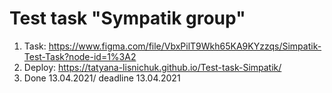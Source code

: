 # Test task "Sympatik group"

1. Task: https://www.figma.com/file/VbxPilT9Wkh65KA9KYzzqs/Simpatik-Test-Task?node-id=1%3A2
2. Deploy: https://tatyana-lisnichuk.github.io/Test-task-Simpatik/
3. Done 13.04.2021/ deadline 13.04.2021
